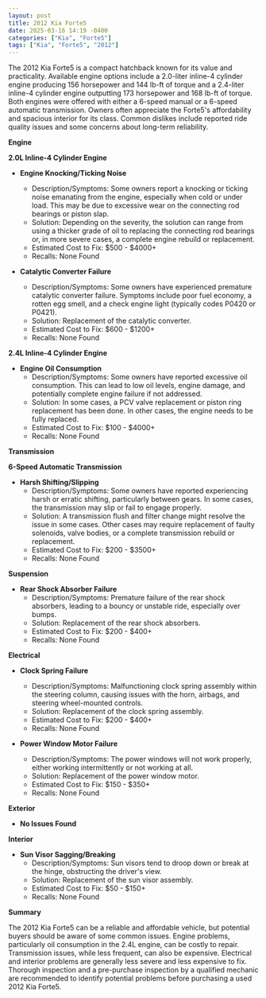 ```yaml
---
layout: post
title: 2012 Kia Forte5
date: 2025-03-16 14:19 -0400
categories: ["Kia", "Forte5"]
tags: ["Kia", "Forte5", "2012"]
---
```

The 2012 Kia Forte5 is a compact hatchback known for its value and practicality. Available engine options include a 2.0-liter inline-4 cylinder engine producing 156 horsepower and 144 lb-ft of torque and a 2.4-liter inline-4 cylinder engine outputting 173 horsepower and 168 lb-ft of torque. Both engines were offered with either a 6-speed manual or a 6-speed automatic transmission. Owners often appreciate the Forte5's affordability and spacious interior for its class. Common dislikes include reported ride quality issues and some concerns about long-term reliability.

**Engine**

**2.0L Inline-4 Cylinder Engine**
*   **Engine Knocking/Ticking Noise**
    *   Description/Symptoms: Some owners report a knocking or ticking noise emanating from the engine, especially when cold or under load. This may be due to excessive wear on the connecting rod bearings or piston slap.
    *   Solution: Depending on the severity, the solution can range from using a thicker grade of oil to replacing the connecting rod bearings or, in more severe cases, a complete engine rebuild or replacement.
    *   Estimated Cost to Fix: $500 - $4000+
    *   Recalls: None Found

*   **Catalytic Converter Failure**
    *   Description/Symptoms: Some owners have experienced premature catalytic converter failure. Symptoms include poor fuel economy, a rotten egg smell, and a check engine light (typically codes P0420 or P0421).
    *   Solution: Replacement of the catalytic converter.
    *   Estimated Cost to Fix: $600 - $1200+
    *   Recalls: None Found

**2.4L Inline-4 Cylinder Engine**
*   **Engine Oil Consumption**
    *   Description/Symptoms: Some owners have reported excessive oil consumption. This can lead to low oil levels, engine damage, and potentially complete engine failure if not addressed.
    *   Solution: In some cases, a PCV valve replacement or piston ring replacement has been done. In other cases, the engine needs to be fully replaced.
    *   Estimated Cost to Fix: $100 - $4000+
    *   Recalls: None Found

**Transmission**

**6-Speed Automatic Transmission**

*   **Harsh Shifting/Slipping**
    *   Description/Symptoms: Some owners have reported experiencing harsh or erratic shifting, particularly between gears. In some cases, the transmission may slip or fail to engage properly.
    *   Solution: A transmission flush and filter change might resolve the issue in some cases. Other cases may require replacement of faulty solenoids, valve bodies, or a complete transmission rebuild or replacement.
    *   Estimated Cost to Fix: $200 - $3500+
    *   Recalls: None Found

**Suspension**

*   **Rear Shock Absorber Failure**
    * Description/Symptoms: Premature failure of the rear shock absorbers, leading to a bouncy or unstable ride, especially over bumps.
    * Solution: Replacement of the rear shock absorbers.
    * Estimated Cost to Fix: $200 - $400+
    * Recalls: None Found

**Electrical**

*   **Clock Spring Failure**
    *   Description/Symptoms: Malfunctioning clock spring assembly within the steering column, causing issues with the horn, airbags, and steering wheel-mounted controls.
    *   Solution: Replacement of the clock spring assembly.
    *   Estimated Cost to Fix: $200 - $400+
    *   Recalls: None Found

*   **Power Window Motor Failure**
    * Description/Symptoms: The power windows will not work properly, either working intermittently or not working at all.
    * Solution: Replacement of the power window motor.
    * Estimated Cost to Fix: $150 - $350+
    * Recalls: None Found

**Exterior**

*   **No Issues Found**

**Interior**

*   **Sun Visor Sagging/Breaking**
    *   Description/Symptoms: Sun visors tend to droop down or break at the hinge, obstructing the driver's view.
    *   Solution: Replacement of the sun visor assembly.
    *   Estimated Cost to Fix: $50 - $150+
    *   Recalls: None Found

**Summary**

The 2012 Kia Forte5 can be a reliable and affordable vehicle, but potential buyers should be aware of some common issues. Engine problems, particularly oil consumption in the 2.4L engine, can be costly to repair. Transmission issues, while less frequent, can also be expensive. Electrical and interior problems are generally less severe and less expensive to fix. Thorough inspection and a pre-purchase inspection by a qualified mechanic are recommended to identify potential problems before purchasing a used 2012 Kia Forte5.

